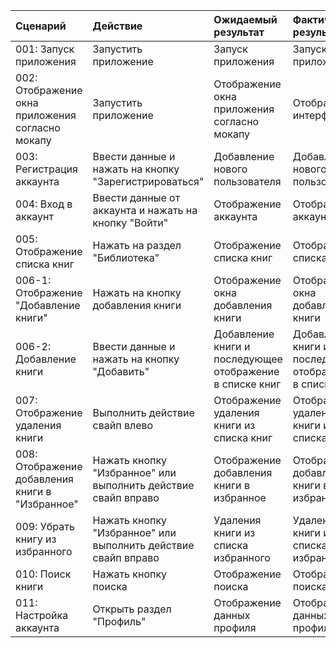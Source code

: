 |Cценарий|Действие|Ожидаемый результат|Фактический результат| Оценка|
|:---|:---|:---|:---|:---|
|001: Запуск приложения | Запустить приложение | Запуск приложения | Запуск приложения | Тест пройден|  
|002: Отображение окна приложения согласно мокапу | Запустить приложение | Отображение окна приложения согласно мокапу | Отображение интерфейса | Тест пройден|
|003: Регистрация аккаунта | Ввести данные и нажать на кнопку "Зарегистрироваться" | Добавление нового пользователя | Добавление нового пользователя  | Тест пройден|
|004: Вход в аккаунт | Ввести данные от аккаунта и нажать на кнопку "Войти" | Отображение аккаунта | Отображение аккаунта | Тест пройден|
|005: Отображение списка книг | Нажать на раздел "Библиотека" | Отображение списка книг | Отображение списка книг |Тест пройден|
|006-1: Отображение "Добавление книги" | Нажать на кнопку добавления книги | Отображение окна добавления книги | Отображение окна добавления книги |Тест пройден|
|006-2: Добавление книги | Ввести данные и нажать на кнопку "Добавить" | Добавление книги и последующее отображение в списке книг | Добавление книги и последующее отображение в списке книг |Тест пройден|
|007: Отображение удаления книги | Выполнить действие свайп влево | Отображение удаления книги из списка книг | Отображение удаления книги из списка книг |Тест пройден|
|008: Отображение добавления книги в "Избранное" | Нажать кнопку "Избранное" или выполнить действие свайп вправо | Отображение добавления книги в избранное | Отображение добавления книги в избранное |Тест пройден|
|009: Убрать книгу из избранного | Нажать кнопку "Избранное" или выполнить действие свайп вправо | Удаления книги из списка избранного | Удаление книги из списка избранного |Тест пройден|
|010: Поиск книги | Нажать кнопку поиска | Отображение поиска | Отображение поиска |Тест пройден|
|011: Настройка аккаунта | Открыть раздел "Профиль" | Отображение данных профиля | Отображение данных профиля |Тест пройден|